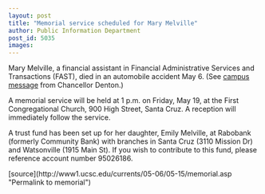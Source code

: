 ```yaml
---
layout: post
title: "Memorial service scheduled for Mary Melville"
author: Public Information Department
post_id: 5035
images:
---
```


<a name="content" id="content"></a>
<p>
  Mary Melville, a financial assistant in Financial Administrative Services and Transactions (FAST), died in an automobile accident May 6. (See <a href="http://www.ucsc.edu/news_events/messages/05-06/05-08.passing.asp">campus message</a> from Chancellor Denton.)
</p>
<p>
  A memorial service will be held at 1 p.m. on Friday, May 19, at the First Congregational Church, 900 High Street, Santa Cruz. A reception will immediately follow the service.
</p>
<p>
  A trust fund has been set up for her daughter, Emily Melville, at Rabobank (formerly Community Bank) with branches in Santa Cruz (3110 Mission Dr) and Watsonville (1915 Main St). If you wish to contribute to this fund, please reference account number 95026186.
</p>
[source](http://www1.ucsc.edu/currents/05-06/05-15/memorial.asp "Permalink to memorial")
